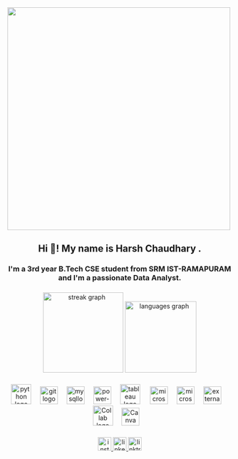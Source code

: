 <img src="https://github.com/HarshChaudhary1312/HarshChaudhary1312/blob/main/Data%20Analyst%20Banner.gif?raw=true" height="500">
<h2 align="center">Hi 👋! My name is Harsh Chaudhary .</h2>

###

<h3 align="center">I'm a 3rd year B.Tech CSE student from SRM IST-RAMAPURAM and I'm a passionate Data Analyst.</h3>

###

<div align="center">
  <img src="https://streak-stats.demolab.com?user=HarshChaudhary1312&locale=en&mode=daily&theme=merko&hide_border=true&border_radius=5" height="180" alt="streak graph"  />
  <img src="https://github-readme-stats.vercel.app/api/top-langs?username=HarshChaudhary1312&locale=en&hide_title=false&layout=compact&card_width=320&langs_count=3&theme=merko&hide_border=true" height="160" alt="languages graph"  />
</div>

###

<div align="center">
  <img src="https://cdn.jsdelivr.net/gh/devicons/devicon@latest/icons/python/python-original-wordmark.svg" height="45" alt="python logo"  />
  <img width="12" />
  <img src="https://cdn.jsdelivr.net/gh/devicons/devicon@latest/icons/git/git-original.svg" height="40" alt="git logo"  />
  <img width="12" />
  <img src="https://cdn.jsdelivr.net/gh/devicons/devicon@latest/icons/mysql/mysql-original.svg" height="40" alt="mysqllogo"  />
  <img width="12" />
  <img src="https://img.icons8.com/fluency/240/power-bi-2021.png" alt="power-bi-2021" height="40"   />
  <img width="12" />
  <img src="https://logos-world.net/wp-content/uploads/2021/10/Tableau-Logo.png" height="45" alt="tableau logo"  />
  <img width="14" />
  <img src="https://img.icons8.com/fluency/240/microsoft-excel-2019.png" alt="microsoft-excel-2019" height="40"  />
  <img width="12" />
  <img src="https://img.icons8.com/fluency/240/microsoft-powerpoint-2019.png" alt="microsoft-powerpoint-2019" height="40" />
  <img width="12" />
  <img src="https://img.icons8.com/external-tal-revivo-color-tal-revivo/100/external-project-jupyter-a-nonprofit-organization-created-to-open-source-software-logo-color-tal-revivo.png" 
   alt="external-project-jupyter-a-nonprofit-organization-created-to-open-source-software-logo-color-tal-revivo" height="40" />
  <img width="12" />
  <img src="https://colab.research.google.com/img/colab_favicon_256px.png" height="45" alt="Collab logo"  />
  <img width="12" />
  <img src="https://cdn.jsdelivr.net/gh/devicons/devicon@latest/icons/canva/canva-original.svg" height="40" alt="Canva logo"  />
  <img width="12" />
  

</div>

###

<div align="center">
  <a href="https://www.instagram.com/harsh_.1312/" target="_blank">
    <img src="https://img.shields.io/static/v1?message=Instagram&logo=instagram&label=&color=E4405F&logoColor=white&labelColor=&style=for-the-badge" height="30" alt="instagram logo"  />

  </a>
  <a href="https://www.linkedin.com/in/harsh-chaudhary-28389a248/" target="_blank">
    <img src="https://img.shields.io/static/v1?message=LinkedIn&logo=linkedin&label=&color=0077B5&logoColor=white&labelColor=&style=for-the-badge" height="30" alt="linkedin logo"  />
    
  </a>
  <a href="https://linktr.ee/harsh_1312" target="_blank">
    <img src="https://img.shields.io/static/v1?message=Linktree&logo=linktree&label=&color=1de9b6&logoColor=black&labelColor=&style=for-the-badge" height="30" alt="linktree logo"  />
  </a>
</div>
